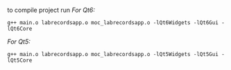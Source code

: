 to compile project run
*For Qt6:*
```
g++ main.o labrecordsapp.o moc_labrecordsapp.o -lQt6Widgets -lQt6Gui -lQt6Core
```
*For Qt5:*
```
g++ main.o labrecordsapp.o moc_labrecordsapp.o -lQt5Widgets -lQt5Gui -lQt5Core
```
